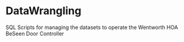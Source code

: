 # DataWrangling
SQL Scripts for managing the datasets to operate the Wentworth HOA BeSeen Door Controller
